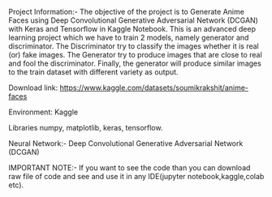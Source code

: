 Project Information:-
The objective of the project is to Generate Anime Faces using Deep Convolutional Generative Adversarial Network (DCGAN) with Keras and Tensorflow in Kaggle Notebook. This is an advanced deep learning project which we have to train 2 models, namely generator and discriminator. The Discriminator try to classify the images whether it is real (or) fake images. The Generator try to produce images that are close to real and fool the discriminator. Finally, the generator will produce similar images to the train dataset with different variety as output.

Download link: https://www.kaggle.com/datasets/soumikrakshit/anime-faces

Environment: Kaggle

Libraries
numpy,
matplotlib,
keras,
tensorflow.

Neural Network:- 
Deep Convolutional Generative Adversarial Network (DCGAN)

IMPORTANT NOTE:-
If you want to see the code than you can download raw file of code and see and use it in any IDE(jupyter notebook,kaggle,colab etc).
